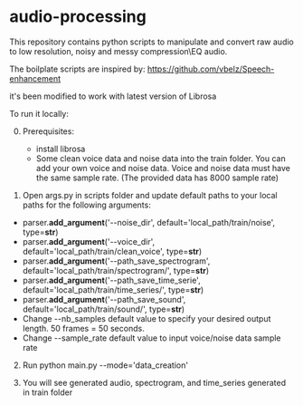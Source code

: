 # audio-processing

This repository contains python scripts to manipulate and convert raw audio to low resolution, noisy and messy compression\EQ audio.

The boilplate scripts are inspired by: https://github.com/vbelz/Speech-enhancement

it's been modified to work with latest version of Librosa

To run it locally:

0. Prerequisites:
   - install librosa
   - Some clean voice data and noise data into the train folder. You can add your own voice and noise data.  Voice and noise data must have the same sample rate. (The provided data has 8000 sample rate)

1. Open args.py in scripts folder and update default paths to your local paths for the following arguments: 

- parser.**add_argument**('--noise_dir', default='local_path/train/noise', type=**str**) 
- parser.**add_argument**('--voice_dir', default='local_path/train/clean_voice', type=**str**) 
- parser.**add_argument**('--path_save_spectrogram', default='local_path/train/spectrogram/', type=**str**)
- parser.**add_argument**('--path_save_time_serie', default='local_path/train/time_series/', type=**str**)
- parser.**add_argument**('--path_save_sound', default='local_path/train/sound/', type=**str**) 
- Change --nb_samples default value to specify your desired output length. 50 frames = 50 seconds.
- Change --sample_rate default value to input voice/noise data sample rate

2. Run python main.py --mode='data_creation'

   

3. You will see generated audio, spectrogram, and time_series generated in train folder

